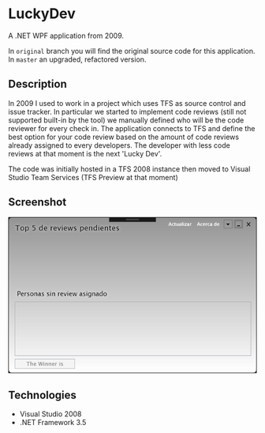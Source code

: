 # LuckyDev

A .NET WPF application from 2009.

In `original` branch you will find the original source code for this application. In `master` an upgraded, refactored version.

## Description

In 2009 I used to work in a project which uses TFS as source control and issue tracker. In particular we started to implement code reviews (still not supported built-in by the tool) we manually defined who will be the code reviewer for every check in. The application  connects to TFS and define the best option for your code review based on the amount of code reviews already assigned to every developers. The developer with less code reviews at that moment is the next 'Lucky Dev'.

The code was initially hosted in a TFS 2008 instance then moved to Visual Studio Team Services (TFS Preview at that moment) 

## Screenshot

![screenshot](https://raw.githubusercontent.com/mamcer/lucky-dev/master/doc/screenshot.png)

## Technologies

- Visual Studio 2008
- .NET Framework 3.5
